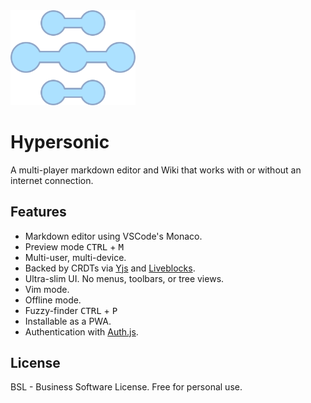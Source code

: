 <img src="static/logo.svg" width="200"/>

# Hypersonic

A multi-player markdown editor and Wiki that works with or without an internet connection.

## Features

- Markdown editor using VSCode's Monaco.
- Preview mode <kbd>CTRL</kbd> + <kbd>M</kbd>
- Multi-user, multi-device.
- Backed by CRDTs via [Yjs](https://yjs.dev) and [Liveblocks](https://liveblocks.io/document/yjs).
- Ultra-slim UI. No menus, toolbars, or tree views.
- Vim mode.
- Offline mode.
- Fuzzy-finder <kbd>CTRL</kbd> + <kbd>P</kbd>
- Installable as a PWA.
- Authentication with [Auth.js](https://authjs.dev).

## License

BSL - Business Software License. Free for personal use.
